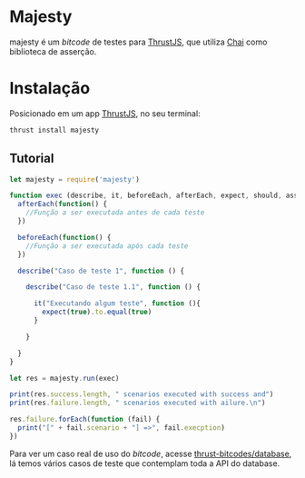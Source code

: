 Majesty
===============

majesty é um *bitcode* de testes para [ThrustJS](https://github.com/thrustjs/thrust), que utiliza [Chai](http://chaijs.com/) como biblioteca de asserção.

# Instalação

Posicionado em um app [ThrustJS](https://github.com/thrustjs/thrust), no seu terminal:

```bash
thrust install majesty
```

## Tutorial

```javascript
let majesty = require('majesty')

function exec (describe, it, beforeEach, afterEach, expect, should, assert) {
  afterEach(function() {
    //Função a ser executada antes de cada teste
  })

  beforeEach(function() {
    //Função a ser executada após cada teste
  })

  describe("Caso de teste 1", function () {

    describe("Caso de teste 1.1", function () {

      it("Executando algum teste", function (){
        expect(true).to.equal(true)
      }

    }

  }
}

let res = majesty.run(exec)

print(res.success.length, " scenarios executed with success and")
print(res.failure.length, " scenarios executed with ailure.\n")

res.failure.forEach(function (fail) {
  print("[" + fail.scenario + "] =>", fail.execption)
})
```

Para ver um caso real de uso do *bitcode*, acesse [thrust-bitcodes/database](https://github.com/thrust-bitcodes/database), lá temos vários casos de teste que contemplam toda a API do database.
